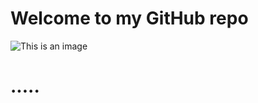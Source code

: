 # Welcome to my GitHub repo
![This is an image](https://myoctocat.com/assets/images/base-octocat.svg)

# .....
